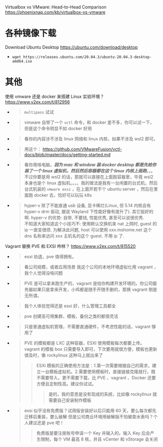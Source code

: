 
Virtualbox vs VMware: Head-to-Head Comparison https://phoenixnap.com/kb/virtualbox-vs-vmware

# 各种镜像下载

Download Ubuntu Desktop https://ubuntu.com/download/desktop
- `wget https://releases.ubuntu.com/20.04.3/ubuntu-20.04.3-desktop-amd64.iso`

# 其他

使用 vmware 还是 docker 来搭建 Linux 实验环境？ https://www.v2ex.com/t/812956
- > `multipass` 试试
- > vmware 自带了一个 `vctl` 命令，和 docker 差不多，你可以试一下，但是这个命令明显不如 docker 好用
- > 看你的内容涉不涉及 linux 网络和 linux 内核，如果不涉及 wsl2 即可。
- > 用这个： https://github.com/VMwareFusion/vctl-docs/blob/master/docs/getting-started.md
- > 看你用啥电脑，***因为 mac 和 window 装 docker desktop 都是先给你装了一个 linux 虚拟机，然后然后容器都在这个 linux 内核上面跑***。。。不过你要是用 wsl2 的话，那就可以直接在上面跑容器里，毕竟 wsl2 本身也是个 linux 虚拟机。。。。我的做法是我有一台闲置的台式机，然后台式机装的 `vmware exsi` ，在上面开若干个 ubuntu server ，然后在里面跑 docker 去，恰好可以玩玩 k8s
- > hyper-v 除了不能直通 usb 设备, 显卡稀烂(Linux, 但 5.14 内核会有 hyper-v drm 驱动, 据说 Wayland 下性能好像有提升了). 其它挺好的啊. hyper-v 的优势: 自带, 不要钱, 性能优秀, 甚至可以说很优秀. <br> 不知道大家知道这个小技巧不: 使用默认交换机来 nat 上网时, guest 的 ip 一直变很烦. 为解决此问题, host 可以使用 xxx.mshome.net 这个 dns 名称来访问 xxx 主机名的这个 guest. 不用 ip 了.

Vagrant 替换 PVE 和 EXSI 咋样？ https://www.v2ex.com/t/815520
- > esxi 劝退，pve 值得拥有。
- > 看公司规模，或者应用场景 我这个公司的本地环境虚拟化用 vagrant ，我个人觉得没啥问题
- > PVE 是可以拿来跑生产的，vagrant 是给你构建开发环境的。你公司服务器如果只是拿来开发，小鸡都是随手开随手删的，那换 vagrant 倒是无所谓。
- > 我个人体验觉得还是 esxi 好，什么管理工具都全
- > pve 创建高可用集群，模板，备份之类的都很灵活
- > 只是普通虚拟机管理，不需要直通硬件，不考虑性能的话，vagrant 够用了
- > PVE 的模板都是 LXC 这种容器，ESXI 使用模板每次都要上传。vagrant 的模板 box 只需要导入即可，下次要用就很方便，模板也更新很及时，像 rockylinux 这种马上就出来了
  >> ESXi 模板的正确使用方法是：1.第一次需要根据自己的需求，建立一台模板虚拟机。2.需要使用模板时，直接链接克隆就行，既不需要导入，更不需要下载，比 PVE 、vagrant 、Docker 还要方便且定制性高。建议你试试。
  >>> 是的，我的意思是没有现成的系统，比如像 rockylinux 就需要自己安装制作模板
- > exsi 似乎没有免费版？试用版安装好以后只能用 60 天，要么每次都先迁移后重装，要么破解 但是公司商业环境用破解版不怕被查水表吗？个人建议还是 pve 吧！
  >> 免费版是要注册账号申请一个 Key 并输入的。输入 Key 后会产生限制，每个 VM 最高 8 核，并且 vCenter 和 vStorage 会关闭
